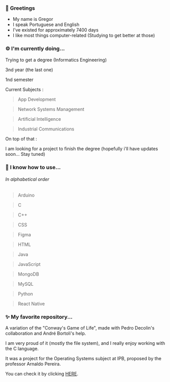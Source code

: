 ### 👋 **Greetings**
- My name is Gregor
- I speak Portuguese and English
- I've existed for approximately 7400 days
- I like most things computer-related (Studying to get better at those)

### ⚙ **I'm currently doing...**
Trying to get a degree (Informatics Engineering)

 3nd year (the last one)

 1nd semester

 Current Subjects :

 > App Development

 > Network Systems Management

 > Artificial Intelligence 

 > Industrial Communications

On top of that :

I am looking for a project to finish the degree
(hopefully i'll have updates soon...
Stay tuned)

### 💾 **I know how to use...**
###### _In alphabetical order_
> Arduino

> C

> C++

> CSS

> Figma

> HTML

> Java

> JavaScript

> MongoDB

> MySQL

> Python

> React Native

### ✨ **My favorite repository...**
A variation of the "Conway's Game of Life", made with Pedro Decolin's collaboration and André Bortoli's help.

I am very proud of it (mostly the file system), and I really enjoy working with the C language.

It was a project for the Operating Systems subject at IPB, proposed by the professor Arnaldo Pereira.

You can check it by clicking [HERE](https://github.com/GregAbacaxi/LifeGame2024 "hope you like it").

<!--
**GregorUmbelino/GregorUmbelino** is a ✨ _special_ ✨ repository because its `README.md` (this file) appears on your GitHub profile.

Here are some ideas to get you started:

- 🔭 I’m currently working on ...
- 🌱 I’m currently learning ...
- 👯 I’m looking to collaborate on ...
- 🤔 I’m looking for help with ...
- 💬 Ask me about ...
- 📫 How to reach me: ...
- 😄 Pronouns: ...
- ⚡ Fun fact: ...
### 📫 **Would like to message me?**
Feel free to send me an email (emaildogregor@gmail.com)

Maybe it will take a while, but I will try to reply ASAP
-->
